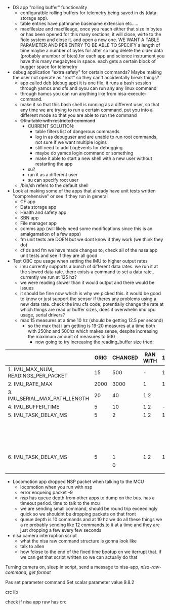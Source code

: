
- DS app "rolling buffer" functionality
	- configuratble rolling buffers for telemetry being saved in ds (data storage app).
	- table entries have pathname basename extension etc.....
	- maxfilesize and maxfileage, once you reach either that size in bytes or has been opened for this many sections, it will close, wirte to the fiole system and close it. and open a new one. WE WANT A TABLE PARAMETER AND PER ENTRY TO BE ABLE TO SPECIFY a length of time maybe a number of bytes for after so long delete the older data (probably anumber of btes).for each app and science instrument you have this many megabytes in space. each gets a certain block of bugger space for telemetry
- debug application "extra safety" for certain commands? Maybe making the user not operate as "root" so they can't accidentally break things?
	- app called deb (debug app) it is one file, it runs a bash session through yamcs and cfs and oyou can run any any linux command
	- through hamcs you can run anything like from nisa-execute-command.
	- make it so that this bash shell is running as a different user, so that any time we are trying to run a certain command, put you into a different mode so that you are able to run the command
	- ~~OR a table with restricted command~~
		- CURRENT SOLUTION:
			- table filters list of dangerous commands
			- log in as debuguser and are unable to run root commands, not sure if we want multiple logins
			- still need to add LogEvents for debugging
			- maybe do yamcs login command or something
			- make it able to start a new shell with a new user without restarting the app
		- su?
		- run it as a different user
		- su can specify root user
	- /bin/sh refers to the default shell
- Look at making some of the apps that already have unit tests written "comprehensive" or see if they run in general  
	- CF app  
	- Data storage app  
	- Health and safety app  
	- SBN app  
	- File manager app  
	- comms app (will likely need some modifications since this is an amalgamation of a few apps)
	- fm unit tests are DOEN but we dont know if they work (we think they do)
	- cf ds and fm we have made changes to, check all of the nasa app unit tests and see if they are all good
- Test OBC cpu usage when setting the IMU to higher output rates
	- imu currently supports a bunch of different data rates. we run it at the slowed data rate. there exists a  command to set a data rate.. currently we run at 125 hz?
	- we were reading slower than it would output and there would be issues
	- it should be fine now which is why we picked this. it would be good to know or just support the sensor if theres any problems using a new data rate. check the imu cfs code, potentially change the rate at which things are read or buffer sizes, does it overwhelm imu cpu usage, serial drivers?
	- max 15 measures at a time 10 hz (should be getting 12.5 per second)
		- so the max that i am getting is 19-20 measures at a time both with 250hz and 500hz which makes sense, despite increasing the maximum amount of measures to 500
			- now going to try increasing the reading_buffer size
	tried:
	

|                                        | ORIG | CHANGED | RAN WITH | 125 | 250 | 500                                        | 1000            |
| -------------------------------------- | ---- | ------- | -------- | --- | --- | ------------------------------------------ | --------------- |
| 1. IMU_MAX_NUM_<br>READINGS_PER_PACKET | 15   | 500     | -        | 12  | 19  | 19                                         |                 |
| 2. IMU_RATE_MAX                        | 2000 | 3000    | 1        | 12  |     | 19                                         |                 |
| 3. IMU_SERIAL_MAX_PATH_LENGTH          | 20   | 40      | 1 2      |     |     | 19                                         |                 |
| 4. IMU_BUFFER_TIME                     | 5    | 10      | 1 2      | -   |     | -                                          |                 |
| 5. IMU_TASK_DELAY_MS                   | 5    | 2       | 1 2      | 12  | 25  | 47                                         |                 |
|                                        |      |         |          |     |     | ^ but reading array is not being populated |  same for below |
| 6. IMU_TASK_DELAY_MS                   | 5    | 1       | 1 2      | 12  | 25  | 50                                         | 89/90           |
|                                        |      | 0       |          |     |     |                                            |                 |
|                                        |      |         |          |     |     |                                            |                 |
|                                        |      |         |          |     |     |                                            |                 |

- Locomotion app dropped NSP packet when talking to the MCU
	- locomotion when you run with nsp
	- error enqueing packet -9
	- nsp has queue depth from other apps to dump on the bus. has a timeout period. time to talk to the mcu
	- we are sending small command, should be round trip exceedingly quick so we shouldnt be dropping packets on that front
	- queue depth is 10 commands and at 10 hz we do all these things we a re probably sending like 12 commands to it at a time and they are just dropping a few every few seconds
- nisa camera interruption script
	- what the nisa raw command structure is gonna look like 
	- talk to allen
	- how fclose to the end of the fixed time bootup cn we iterrupt that. if we can get that script written so we can actually do that



Turning camera on, sleep in script, send a message to nisa-app, *nisa-raw-command, get format*


Pas set parameter command
Set scalar parameter value 9.8.2

crc lib

check if nisa app raw has crc